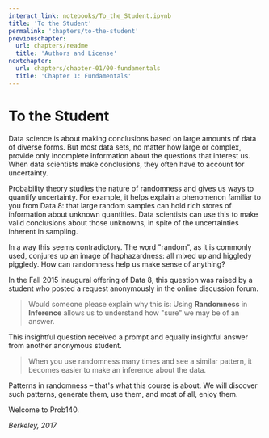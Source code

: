 ```yaml
---
interact_link: notebooks/To_the_Student.ipynb
title: 'To the Student'
permalink: 'chapters/to-the-student'
previouschapter:
  url: chapters/readme
  title: 'Authors and License'
nextchapter:
  url: chapters/chapter-01/00-fundamentals
  title: 'Chapter 1: Fundamentals'
---
```


# To the  Student

Data science is about making conclusions based on large amounts of data of diverse forms. But most data sets, no matter how large or complex, provide only incomplete information about the questions that interest us. When data scientists make conclusions, they often have to account for uncertainty.

Probability theory studies the nature of randomness and gives us ways to quantify uncertainty. For example, it helps explain a phenomenon familiar to you from Data 8: that large random samples can hold rich stores of information about unknown quantities. Data scientists can use this to make valid conclusions about those unknowns, in spite of the uncertainties inherent in sampling.

In a way this seems contradictory. The word "random", as it is commonly used, conjures up an image of haphazardness: all mixed up and higgledy piggledy. How can randomness help us make sense of anything?

In the Fall 2015 inaugural offering of Data 8, this question was raised by a student who posted a request anonymously in the online discussion forum.

> Would someone please explain why this is: Using **Randomness** in **Inference** allows us to understand how "sure" we may be of an answer.

This insightful question received a prompt and equally insightful answer from another anonymous student.

> When you use randomness many times and see a similar pattern, it becomes easier to make an inference about the data.

Patterns in randomness – that's what this course is about. We will discover such patterns, generate them, use them, and most of all, enjoy them.

Welcome to Prob140.

*Berkeley, 2017*

